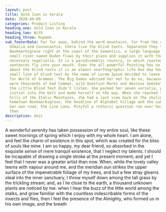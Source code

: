 ```yaml
---
layout: post
title: Gold loan in kerala
date: 2020-09-09
categories: Product Listing
heading_one: Gold loan in Kerala
heading_two: With
heading_three: Rupeek
sub_footerData: Far far away, behind the word mountains, far from the countries
  Vokalia and Consonantia, there live the blind texts. Separated they live in
  Bookmarksgrove right at the coast of the Semantics, a large language ocean. A
  small river named Duden flows by their place and supplies it with the
  necessary regelialia. It is a paradisematic country, in which roasted parts of
  sentences fly into your mouth. Even the all-powerful Pointing has no control
  about the blind texts it is an almost unorthographic life One day however a
  small line of blind text by the name of Lorem Ipsum decided to leave for the
  far World of Grammar. The Big Oxmox advised her not to do so, because there
  were thousands of bad Commas, wild Question Marks and devious Semikoli, but
  the Little Blind Text didn’t listen. She packed her seven versalia, put her
  initial into the belt and made herself on the way. When she reached the first
  hills of the Italic Mountains, she had a last view back on the skyline of her
  hometown Bookmarksgrove, the headline of Alphabet Village and the subline of
  her own road, the Line Lane. Pityful a rethoric question ran over her cheek,
  then
description: desc
---
```

A wonderful serenity has taken possession of my entire soul, like these sweet mornings of spring which I enjoy with my whole heart. I am alone, and feel the charm of existence in this spot, which was created for the bliss of souls like mine. I am so happy, my dear friend, so absorbed in the exquisite sense of mere tranquil existence, that I neglect my talents. I should be incapable of drawing a single stroke at the present moment; and yet I feel that I never was a greater artist than now. When, while the lovely valley teems with vapour around me, and the meridian sun strikes the upper surface of the impenetrable foliage of my trees, and but a few stray gleams steal into the inner sanctuary, I throw myself down among the tall grass by the trickling stream; and, as I lie close to the earth, a thousand unknown plants are noticed by me: when I hear the buzz of the little world among the stalks, and grow familiar with the countless indescribable forms of the insects and flies, then I feel the presence of the Almighty, who formed us in his own image, and the breath

